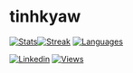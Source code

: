 # tinhkyaw

[![Stats](https://github-readme-stats.vercel.app/api?username=tinhkyaw&show_icons=true&theme=solarized-dark)](https://github.com/tinhkyaw)[![Streak](https://github-readme-streak-stats.herokuapp.com/?user=tinhkyaw&theme=solarized-dark)](https://github.com/tinhkyaw)
[![Languages](https://github-readme-stats.vercel.app/api/top-langs/?username=tinhkyaw&layout=compact&theme=solarized-dark)](https://github.com/tinhkyaw)

[![Linkedin](https://img.shields.io/badge/-tinhkyaw-blue?style=for-the-badge&logo=Linkedin&link=https://www.linkedin.com/in/tinhkyaw/)](https://www.linkedin.com/in/tinhkyaw/) [![Views](https://komarev.com/ghpvc/?username=tinhkyaw&style=for-the-badge)](https://github.com/tinhkyaw)
